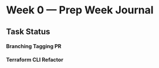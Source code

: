 # Week 0 — Prep Week Journal

## Task Status

#### Branching Tagging PR

#### Terraform CLI Refactor 
